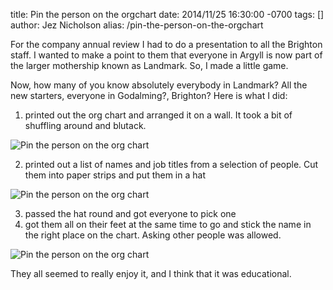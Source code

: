 title: Pin the person on the orgchart
date: 2014/11/25 16:30:00 -0700
tags: []
author: Jez Nicholson
alias: /pin-the-person-on-the-orgchart

​For the company annual review I had to do a presentation to all the Brighton staff. I wanted to make a point to them that everyone in Argyll is now part of the larger mothership known as Landmark. So, I made a little game.

Now, how many of you know absolutely everybody in Landmark? All the new starters, everyone in Godalming?, Brighton? Here is what I did:

1. printed out the org chart and arranged it on a wall. It took a bit of shuffling around and blutack.

<img src="https://farm8.staticflickr.com/7544/15689489758_3865eb3d15_z.jpg" alt="Pin the person on the org chart"/>​

2. printed out a list of names and job titles from a selection of people. Cut them into paper strips and put them in a hat​

<img src="https://farm9.staticflickr.com/8588/15875012371_0120697ca5_n.jpg" alt="Pin the person on the org chart"/>

3. passed the hat round and got everyone to pick one
4. got them all on their feet at the same time to go and stick the name in the right place on the chart. Asking other people was allowed.

<img src="https://farm9.staticflickr.com/8655/15257347593_a5fecc800f_z.jpg" alt="Pin the person on the org chart"/>

They all seemed to really enjoy it, and I think that it was educational.